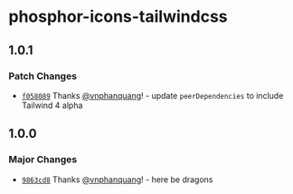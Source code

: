# phosphor-icons-tailwindcss

## 1.0.1

### Patch Changes

- [`f058089`](https://github.com/vnphanquang/phosphor-icons-tailwindcss/commit/f058089a4b0f1012efe7f635227249e75291b2f1) Thanks [@vnphanquang](https://github.com/vnphanquang)! - update `peerDependencies` to include Tailwind 4 alpha

## 1.0.0

### Major Changes

- [`9863cd8`](https://github.com/vnphanquang/phosphor-icons-tailwindcss/commit/9863cd8ed830df12bfe66d4b3e96b166598979ad) Thanks [@vnphanquang](https://github.com/vnphanquang)! - here be dragons
